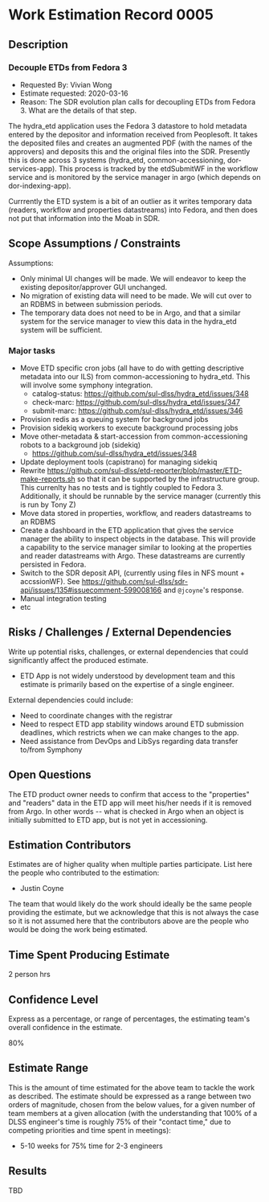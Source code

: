 # Work Estimation Record 0005

## Description

### Decouple ETDs from Fedora 3

* Requested By: Vivian Wong
* Estimate requested: 2020-03-16
* Reason: The SDR evolution plan calls for decoupling ETDs from Fedora 3.  What are the details of that step.

The hydra_etd application uses the Fedora 3 datastore to hold metadata entered by the depositor and information received from Peoplesoft.  It takes the deposited files and creates an augmented PDF (with the names of the approvers) and deposits this and the original files into the SDR.  Presently this is done across 3 systems (hydra_etd, common-accessioning, dor-services-app).  This process is tracked by the etdSubmitWF in the workflow service and is monitored by the service manager in argo (which depends on dor-indexing-app).

Currrently the ETD system is a bit of an outlier as it writes temporary data (readers, workflow and properties datastreams) into Fedora, and then does not put that information into the Moab in SDR.

## Scope Assumptions / Constraints

Assumptions:

* Only minimal UI changes will be made. We will endeavor to keep the existing depositor/approver GUI unchanged.
* No migration of existing data will need to be made.  We will cut over to an RDBMS in between submission periods.
* The temporary data does not need to be in Argo, and that a similar system for the service manager to view this data in the hydra_etd system will be sufficient.

### Major tasks

* Move ETD specific cron jobs (all have to do with getting descriptive metadata into our ILS) from common-accessioning to hydra_etd.  This will involve some symphony integration.
  * catalog-status: <https://github.com/sul-dlss/hydra_etd/issues/348>
  * check-marc: <https://github.com/sul-dlss/hydra_etd/issues/347>
  * submit-marc: <https://github.com/sul-dlss/hydra_etd/issues/346>
* Provision redis as a queuing system for background jobs
* Provision sidekiq workers to execute background processing jobs
* Move other-metadata & start-accession from common-accessioning robots to a background job (sidekiq)
  * <https://github.com/sul-dlss/hydra_etd/issues/348>
* Update deployment tools (capistrano) for managing sidekiq
* Rewrite <https://github.com/sul-dlss/etd-reporter/blob/master/ETD-make-reports.sh> so that it can be supported by the infrastructure group. This currenlty has no tests and is tightly coupled to Fedora 3. Additionally, it should be runnable by the service manager (currently this is run by Tony Z)
* Move data stored in properties, workflow, and readers datastreams to an RDBMS
* Create a dashboard in the ETD application that gives the service manager the ability to inspect objects in the database. This will provide a capability to the service manager similar to looking at the properties and reader datastreams with Argo. These datastreams are currently persisted in Fedora.
* Switch to the SDR deposit API, (currently using files in NFS mount + accssionWF). See <https://github.com/sul-dlss/sdr-api/issues/135#issuecomment-599008166> and `@jcoyne`'s response.
* Manual integration testing
* etc

## Risks / Challenges / External Dependencies

Write up potential risks, challenges, or external dependencies that could significantly affect the produced estimate.

* ETD App is not widely understood by development team and this estimate is primarily based on the expertise of a single engineer.

External dependencies could include:

* Need to coordinate changes with the registrar
* Need to respect ETD app stability windows around ETD submission deadlines, which restricts when we can make changes to the app.
* Need assistance from DevOps and LibSys regarding data transfer to/from Symphony

## Open Questions

The ETD product owner needs to confirm that access to the "properties" and "readers" data in the ETD app will meet his/her needs if it is removed from Argo. In other words -- what is checked in Argo when an object is initially submitted to ETD app, but is not yet in accessioning.


## Estimation Contributors

Estimates are of higher quality when multiple parties participate. List here the people who contributed to the estimation:

* Justin Coyne

The team that would likely do the work should ideally be the same people providing the estimate, but we acknowledge that this is not always the case so it is not assumed here that the contributors above are the people who would be doing the work being estimated.

## Time Spent Producing Estimate

2 person hrs

## Confidence Level

Express as a percentage, or range of percentages, the estimating team's overall confidence in the estimate.

80%

## Estimate Range

This is the amount of time estimated for the above team to tackle the work as described. The estimate should be expressed as a range between two orders of magnitude, chosen from the below values, for a given number of team members at a given allocation (with the understanding that 100% of a DLSS engineer's time is roughly 75% of their "contact time," due to competing priorities and time spent in meetings):

* 5-10 weeks for 75% time for 2-3 engineers

## Results

TBD
